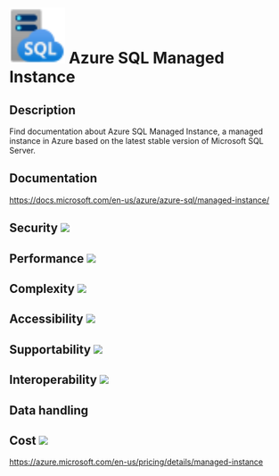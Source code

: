 # <img src ="../img/Azure SQL Managed Instance.svg" width=100 /> Azure SQL Managed Instance                 



## Description										
Find documentation about Azure SQL Managed Instance, a managed instance in Azure based on the latest stable version of Microsoft SQL Server.



## Documentation
https://docs.microsoft.com/en-us/azure/azure-sql/managed-instance/


## Security		<img src="../img/star.png" width=100 />  



## Performance		<img src="../img/star.png" width=100 />


	
## Complexity		<img src="../img/star.png" width=100 />



## Accessibility		<img src="../img/star.png" width=100 />



## Supportability		<img src="../img/star.png" width=100 />



## Interoperability		<img src="../img/star.png" width=100 />



## Data handling



## Cost 		<img src="../img/star.png" width=100 />

https://azure.microsoft.com/en-us/pricing/details/managed-instance




